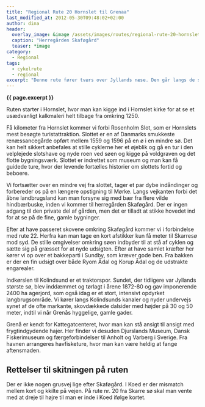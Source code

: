 ```yaml
---
title: "Regional Rute 20 Hornslet til Grenaa"
last_modified_at: 2012-05-30T09:48:02+02:00
author: dina
header:
  overlay_image: &image /assets/images/routes/regional-rute-20-hornslet-skarresoe.jpg
  caption: "Herregården Skaføgård"
  teaser: *image
category:
  - Regional
tags:
  - cykelrute
  - regional
excerpt: "Denne rute fører tværs over Jyllands næse. Den går langs de stille, djurske veje og en del af ruten køres på stier. Det er højst sandsynligt, at man møder flere cyklister end bilister på turen gennem de rolige landskaber."
---
```


**{{ page.excerpt }}**

Ruten starter i Hornslet, hvor man kan kigge ind i Hornslet kirke for at se et usædvanligt kalkmaleri helt tilbage fra omkring 1250.
 
Få kilometer fra Hornslet kommer vi forbi Rosenholm Slot, som er Hornslets mest besøgte turistattraktion. Slottet er en af Danmarks smukkeste renæssancegårde opført mellem 1559 og 1596 på en ø i en mindre sø. Det kan helt sikkert anbefales at stille cyklerne her et øjeblik og gå en tur i den velplejede slotshave og nyde roen ved søen og kigge på voldgraven og det flotte bygningsværk. Slottet er indrettet som museum og man kan få guidede ture, hvor der levende fortælles historier om slottets fortid og beboere.
 
Vi fortsætter over en mindre vej fra slottet, tager et par dybe indåndinger og forbereder os på en længere opstigning til Mørke. Langs vejkanten forbi det åbne landbrugsland kan man forsyne sig med bær fra flere vilde hindbærbuske, inden vi kommer til herregården Skaføgård. Der er ingen adgang til den private del af gården, men det er tilladt at stikke hovedet ind for at se på de fine, gamle bygninger.
 
Efter at have passeret skovene omkring Skaføgård kommer vi i forbindelse med rute 22. Herfra kan man tage en kort afstikker kun få meter til Skarresø mod syd. De stille omgivelser omkring søen indbyder til at stå af cyklen og sætte sig på græsset for at nyde udsigten. Efter at have samlet kræfter her kører vi op over et bakkeparti i Sundby, som kræver gode ben. Fra bakken er der en fin udsigt over både Ryom Ådal og Korup Ådal og de udstrakte engarealer.
 
Indkørslen til Kolindsund er et traktorspor. Sundet, der tidligere var Jyllands største sø, blev inddæmmet og tørlagt i årene 1872-80 og gav imponerende 2400 ha agerjord, som også idag er et stort, intensivt opdyrket langbrugsområde. Vi kører langs Kolindsunds kanaler og nyder undervejs synet af de ofte markante, skovdækkede dalsider med højder på 30 og 50 meter, indtil vi når Grenås hyggelige, gamle gader.

Grenå er kendt for Kattegatcenteret, hvor man kan stå ansigt til ansigt med frygtindgydende hajer. Her finder vi desuden Djurslands Museum, Dansk Fiskerimuseum og færgeforbindelser til Anholt og Varberg i Sverige. Fra havnen arrangeres havfisketure, hvor man kan være heldig at fange aftensmaden.

## Rettelser til skitningen på ruten

Der er ikke nogen grusvej lige efter Skaføgård.
I Koed er der mismatch mellem kort og kkilte på vejen. På rute nr. 20 fra Skarre sø skal man vente med at dreje til højre til man er inde i Koed ifølge kortet.
